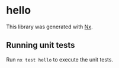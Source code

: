 # hello

This library was generated with [Nx](https://nx.dev).

## Running unit tests

Run `nx test hello` to execute the unit tests.
